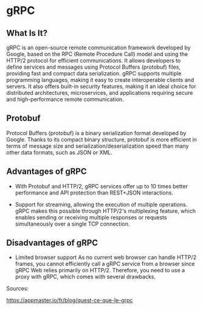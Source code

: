 # gRPC

## What Is It?
gRPC is an open-source remote communication framework developed by Google, based on the RPC (Remote Procedure Call) model and using the HTTP/2 protocol for efficient communications. It allows developers to define services and messages using Protocol Buffers (protobuf) files, providing fast and compact data serialization. gRPC supports multiple programming languages, making it easy to create interoperable clients and servers. It also offers built-in security features, making it an ideal choice for distributed architectures, microservices, and applications requiring secure and high-performance remote communication.

## Protobuf
Protocol Buffers (protobuf) is a binary serialization format developed by Google. Thanks to its compact binary structure, protobuf is more efficient in terms of message size and serialization/deserialization speed than many other data formats, such as JSON or XML.

## Advantages of gRPC
- With Protobuf and HTTP/2, gRPC services offer up to 10 times better performance and API protection than REST+JSON interactions.

- Support for streaming, allowing the execution of multiple operations. gRPC makes this possible through HTTP/2's multiplexing feature, which enables sending or receiving multiple responses or requests simultaneously over a single TCP connection.

## Disadvantages of gRPC
- Limited browser support
As no current web browser can handle HTTP/2 frames, you cannot efficiently call a gRPC service from a browser since gRPC Web relies primarily on HTTP/2. Therefore, you need to use a proxy with gRPC, which comes with several drawbacks.

Sources:

https://appmaster.io/fr/blog/quest-ce-que-le-grpc
